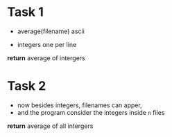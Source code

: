 # Task 1
- average(filename) ascii

- integers one per line

 **return** average of intergers

# Task 2
- now besides integers, filenames can apper,
- and the program consider the integers inside `n` files

 **return** average of all intergers

